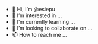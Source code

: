 - 👋 Hi, I’m @esiepu
- 👀 I’m interested in ...
- 🌱 I’m currently learning ...
- 💞️ I’m looking to collaborate on ...
- 📫 How to reach me ...

<!---
esiepu/esiepu is a ✨ special ✨ repository because its `README.md` (this file) appears on your GitHub profile.
You can click the Preview link to take a look at your changes.
--->
